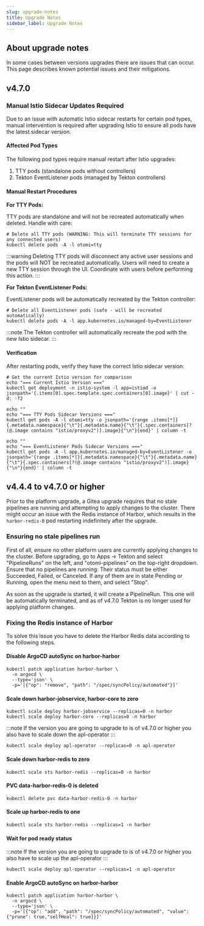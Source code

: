 ```yaml
---
slug: upgrade-notes
title: Upgrade Notes
sidebar_label: Upgrade Notes
---
```


## About upgrade notes

In some cases between versions upgrades there are issues that can occur. This page describes known potential issues and their mitigations.

## v4.7.0

### Manual Istio Sidecar Updates Required

Due to an issue with automatic Istio sidecar restarts for certain pod types, manual intervention is required after upgrading Istio to ensure all pods have the latest sidecar version.

#### Affected Pod Types

The following pod types require manual restart after Istio upgrades:

1. TTY pods (standalone pods without controllers)
2. Tekton EventListener pods (managed by Tekton controllers)

#### Manual Restart Procedures

**For TTY Pods:**

TTY pods are standalone and will not be recreated automatically when deleted. Handle with care:

```shell
# Delete all TTY pods (WARNING: This will terminate TTY sessions for any connected users)
kubectl delete pods -A -l otomi=tty
```

:::warning
Deleting TTY pods will disconnect any active user sessions and the pods will NOT be recreated automatically. Users will need to create a new TTY session through the UI. Coordinate with users before performing this action.
:::

**For Tekton EventListener Pods:**

EventListener pods will be automatically recreated by the Tekton controller:

```shell
# Delete all EventListener pods (safe - will be recreated automatically)
kubectl delete pods -A -l app.kubernetes.io/managed-by=EventListener
```

:::note
The Tekton controller will automatically recreate the pod with the new Istio sidecar.
:::

#### Verification

After restarting pods, verify they have the correct Istio sidecar version:

```shell
# Get the current Istio version for comparison
echo "=== Current Istio Version ==="
kubectl get deployment -n istio-system -l app=istiod -o jsonpath='{.items[0].spec.template.spec.containers[0].image}' | cut -d: -f2

echo ""
echo "=== TTY Pods Sidecar Versions ==="
kubectl get pods -A -l otomi=tty -o jsonpath='{range .items[*]}{.metadata.namespace}{"\t"}{.metadata.name}{"\t"}{.spec.containers[?(@.image contains "istio/proxyv2")].image}{"\n"}{end}' | column -t

echo ""
echo "=== EventListener Pods Sidecar Versions ==="
kubectl get pods -A -l app.kubernetes.io/managed-by=EventListener -o jsonpath='{range .items[*]}{.metadata.namespace}{"\t"}{.metadata.name}{"\t"}{.spec.containers[?(@.image contains "istio/proxyv2")].image}{"\n"}{end}' | column -t
```

## v4.4.4 to v4.7.0 or higher

Prior to the platform upgrade, a Gitea upgrade requires that no stale pipelines are running and attempting to apply changes to the cluster.
There might occur an issue with the Redis instance of Harbor, which results in the `harbor-redis-0` pod restarting indefinitely after the upgrade.

### Ensuring no stale pipelines run

First of all, ensure no other platform users are currently applying changes to the cluster. Before upgrading, go to Apps -> Tekton and select "PipelineRuns" on the left, and "otomi-pipelines" on the top-right dropdown. Ensure that no pipelines are running: Their status must be either Succeeded, Failed, or Canceled. If any of them are in state Pending or Running, open the menu next to them, and select "Stop".

As soon as the upgrade is started, it will create a PipelineRun. This one will be automatically terminated, and as of v4.7.0 Tekton is no longer used for applying platform changes.

### Fixing the Redis instance of Harbor

To solve this issue you have to delete the Harbor Redis data according to the following steps.

#### Disable ArgoCD autoSync on harbor-harbor
```shell
kubectl patch application harbor-harbor \
  -n argocd \
  --type='json' \
  -p='[{"op": "remove", "path": "/spec/syncPolicy/automated"}]'
```

#### Scale down harbor-jobservice, harbor-core to zero
```shell
kubectl scale deploy harbor-jobservice --replicas=0 -n harbor
kubectl scale deploy harbor-core --replicas=0 -n harbor
```

:::note
If the version you are going to upgrade to is of v4.7.0 or higher you also have to scale down the apl-operator
:::

```shell
kubectl scale deploy apl-operator --replicas=0 -n apl-operator
```

#### Scale down harbor-redis to zero
```shell
kubectl scale sts harbor-redis --replicas=0 -n harbor
```

#### PVC data-harbor-redis-0 is deleted
```shell
kubectl delete pvc data-harbor-redis-0 -n harbor
```

#### Scale up harbor-redis to one
```shell
kubectl scale sts harbor-redis --replicas=1 -n harbor
```

#### Wait for pod ready status
:::note
If the version you are going to upgrade to is of v4.7.0 or higher you also have to scale up the apl-operator
:::

```shell
kubectl scale deploy apl-operator --replicas=1 -n apl-operator
```

#### Enable ArgoCD autoSync on harbor-harbor
```shell
kubectl patch application harbor-harbor \
  -n argocd \
  --type='json' \
  -p='[{"op": "add", "path": "/spec/syncPolicy/automated", "value": {"prune": true,"selfHeal": true}}]'
```

